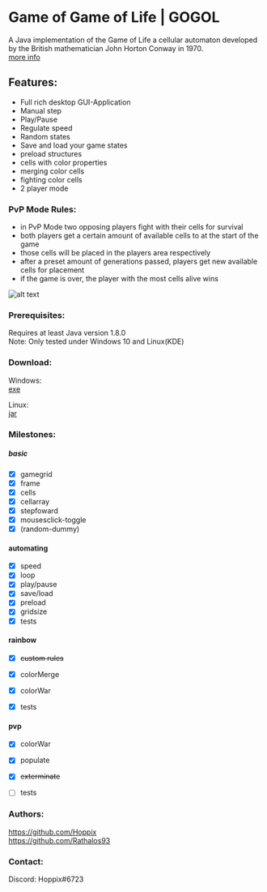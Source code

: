 
# Game of Game of Life | GOGOL

A Java implementation of the Game of Life a cellular automaton developed by the British mathematician John Horton Conway in 1970. <br />
[more info](https://en.wikipedia.org/wiki/Conway%27s_Game_of_Life)

## Features:
- Full rich desktop GUI-Application
- Manual step
- Play/Pause
- Regulate speed
- Random states
- Save and load your game states
- preload structures
- cells with color properties
- merging color cells
- fighting color cells
- 2 player mode

### PvP Mode Rules:
- in PvP Mode two opposing players fight with their cells for survival
- both players get a certain amount of available cells to at the start of the game
- those cells will be placed in the players area respectively
- after a preset amount of generations passed, players get new available cells for placement
- if the game is over, the player with the most cells alive wins

![alt text](http://puu.sh/wvIGl/268bbd9110.png)

### Prerequisites:

Requires at least Java version 1.8.0 <br />
Note: Only tested under Windows 10 and Linux(KDE)

### Download:

Windows: <br />
[exe](https://drive.google.com/open?id=0B7TZSRGMgnU6RkNUc2tvQjZUNzQ)

Linux: <br />
[jar](https://drive.google.com/open?id=0B7TZSRGMgnU6cHBYMkc5TlhJSXc)

### Milestones:

##### basic
- [x]	gamegrid 
- [x]	frame 
- [x]	cells
- [x]	cellarray
- [x]	stepfoward 
- [x]	mousesclick-toggle 
- [x]	(random-dummy)  
	
#### automating
- [x]	speed 
- [x]	loop 
- [x]	play/pause 
- [x]	save/load 
- [x]	preload 
- [x]	gridsize 
- [x]	tests 
	
#### rainbow
- [x]	~~custom rules~~
- [x]	colorMerge 
- [x]	colorWar 
- [x]	tests 

	
#### pvp
- [x]	colorWar
- [x]	populate
- [x]	~~exterminate~~
- [ ]	tests


### Authors:
https://github.com/Hoppix <br />
https://github.com/Rathalos93 <br />

### Contact:
Discord: Hoppix#6723

